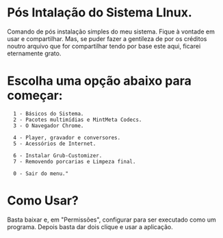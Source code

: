 # Pós Intalação do Sistema LInux.
Comando de pós instalação simples do meu sistema.
Fique à vontade em usar e compartilhar.
Mas, se puder fazer a gentileza de por os créditos noutro arquivo que for compartilhar tendo por base este aqui, ficarei eternamente grato.

# Escolha uma opção abaixo para começar:

      1 - Básicos do Sistema.
      2 - Pacotes multimídias e MintMeta Codecs.
      3 - O Navegador Chrome.

      4 - Player, gravador e conversores.
      5 - Acessórios de Internet.

      6 - Instalar Grub-Customizer.
      7 - Removendo porcarias e Limpeza final.

      0 - Sair do menu."

# Como Usar?
Basta baixar e, em "Permissões", configurar para ser executado como um programa.
Depois basta dar dois clique e usar a aplicação.
